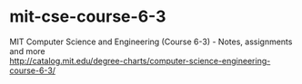 # mit-cse-course-6-3
MIT Computer Science and Engineering (Course 6-3) - Notes, assignments and more \
http://catalog.mit.edu/degree-charts/computer-science-engineering-course-6-3/

